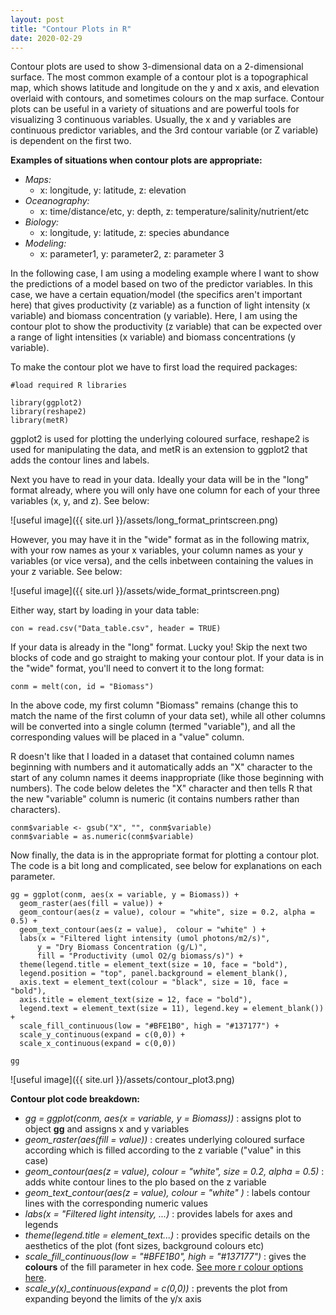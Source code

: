 ```yaml
---
layout: post
title: "Contour Plots in R"
date: 2020-02-29
---
```


Contour plots are used to show 3-dimensional data on a 2-dimensional surface. The most common example of a contour plot is a topographical map, which shows latitude and longitude on the y and x axis, and elevation overlaid with contours, and sometimes colours on the map surface. Contour plots can be useful in a variety of situations and are powerful tools for visualizing 3 continuous variables. Usually, the x and y variables are continuous predictor variables, and the 3rd contour variable (or Z variable) is dependent on the first two.

**Examples of situations when contour plots are appropriate:**
- *Maps:* 
  - x: longitude, y: latitude, z: elevation
- *Oceanography:*
  - x: time/distance/etc, y: depth, z: temperature/salinity/nutrient/etc
- *Biology:* 
  - x: longitude, y: latitude, z: species abundance 
- *Modeling:*
  - x: parameter1, y: parameter2, z: parameter 3
  
 In the following case, I am using a modeling example where I want to show the predictions of a model based on two of the predictor variables. In this case, we have a certain equation/model (the specifics aren't important here) that gives productivity (z variable) as a function of light intensity (x variable) and biomass concentration (y variable). Here, I am using the contour plot to show the productivity (z variable) that can be expected over a range of light intensities (x variable) and biomass concentrations (y variable). 

To make the contour plot we have to first load the required packages: 

```
#load required R libraries 

library(ggplot2)
library(reshape2)
library(metR)
```

ggplot2 is used for plotting the underlying coloured surface, reshape2 is used for manipulating the data, and metR is an extension to ggplot2 that adds the contour lines and labels. 

Next you have to read in your data. Ideally your data will be in the "long" format already, where you will only have one column for each of your three variables (x, y, and z). See below:


![useful image]({{ site.url }}/assets/long_format_printscreen.png)


However, you may have it in the "wide" format as in the following matrix, with your row names as your x variables, your column names as your y variables (or vice versa), and the cells inbetween containing the values in your z variable. See below: 


![useful image]({{ site.url }}/assets/wide_format_printscreen.png)


Either way, start by loading in your data table: 

```
con = read.csv("Data_table.csv", header = TRUE)
```


If your data is already in the "long" format. Lucky you! Skip the next two blocks of code and go straight to making your contour plot. If your data is in the "wide" format, you'll need to convert it to the long format:


```
conm = melt(con, id = "Biomass")
```
In the above code, my first column "Biomass" remains (change this to match the name of the first column of your data set), while all other columns will be converted into a single column (termed "variable"), and all the corresponding values will be placed in a "value" column. 

R doesn't like that I loaded in a dataset that contained column names beginning with numbers and it automatically adds an "X" character to the start of any column names it deems inappropriate (like those beginning with numbers). The code below deletes the "X" character and then tells R that the new "variable" column is numeric (it contains numbers rather than characters). 

```
conm$variable <- gsub("X", "", conm$variable)
conm$variable = as.numeric(conm$variable)
```

Now finally, the data is in the appropriate format for plotting a contour plot. The code is a bit long and complicated, see below for explanations on each parameter. 

```
gg = ggplot(conm, aes(x = variable, y = Biomass)) + 
  geom_raster(aes(fill = value)) + 
  geom_contour(aes(z = value), colour = "white", size = 0.2, alpha = 0.5) + 
  geom_text_contour(aes(z = value),  colour = "white" ) +
  labs(x = "Filtered light intensity (umol photons/m2/s)", 
      y = "Dry Biomass Concentration (g/L)", 
      fill = "Productivity (umol O2/g biomass/s)") + 
  theme(legend.title = element_text(size = 10, face = "bold"), 
  legend.position = "top", panel.background = element_blank(), 
  axis.text = element_text(colour = "black", size = 10, face = "bold"), 
  axis.title = element_text(size = 12, face = "bold"), 
  legend.text = element_text(size = 11), legend.key = element_blank()) + 
  scale_fill_continuous(low = "#BFE1B0", high = "#137177") + 
  scale_y_continuous(expand = c(0,0)) +
  scale_x_continuous(expand = c(0,0)) 

gg
```

![useful image]({{ site.url }}/assets/contour_plot3.png)


**Contour plot code breakdown:**
-  *gg = ggplot(conm, aes(x = variable, y = Biomass))* : assigns plot to object **gg** and assigns x and y variables
- *geom_raster(aes(fill = value))* : creates underlying coloured surface according which is filled according to the z variable ("value" in this case)
- *geom_contour(aes(z = value), colour = "white", size = 0.2, alpha = 0.5)* : adds white contour lines to the plo based on the z variable
- *geom_text_contour(aes(z = value),  colour = "white" )* : labels contour lines with the corresponding numeric values 
- *labs(x = "Filtered light intensity, ...)* : provides labels for axes and legends
- *theme(legend.title = element_text...)* : provides specific details on the aesthetics of the plot (font sizes, background colours etc)
- *scale_fill_continuous(low = "#BFE1B0", high = "#137177")* : gives the **colours** of the fill parameter in hex code. [See more r colour options here](http://www.stat.columbia.edu/~tzheng/files/Rcolor.pdf).  
- *scale_y(x)_continuous(expand = c(0,0))* : prevents the plot from expanding beyond the limits of the y/x axis


